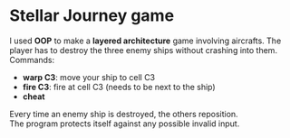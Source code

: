 # Stellar Journey game
I used **OOP** to make a **layered architecture** game involving aircrafts. The player has to destroy the three enemy ships without crashing into them.
Commands:
* **warp C3**: move your ship to cell C3
* **fire C3**: fire at cell C3 (needs to be next to the ship)
* **cheat**

Every time an enemy ship is destroyed, the others reposition.  
The program protects itself against any possible invalid input.